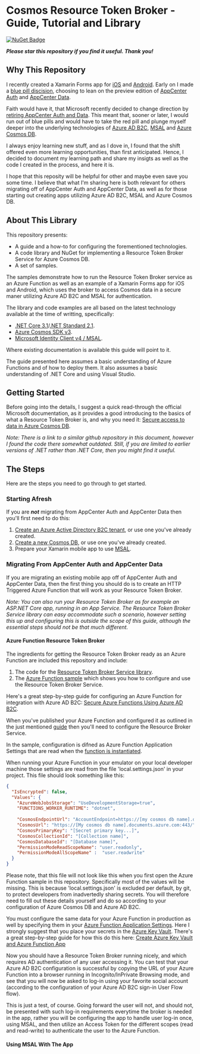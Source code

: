 # Cosmos Resource Token Broker - Guide, Tutorial and Library

[![NuGet Badge](https://buildstats.info/nuget/Plugin.SegmentedControl.Netstandard)](https://www.nuget.org/packages/Plugin.SegmentedControl.Netstandard/)

***Please star this repository if you find it useful. Thank you!***

## Why This Repository

I recently created a Xamarin Forms app for [iOS](https://apps.apple.com/us/app/1iveowl-expenses/id1457905006) and [Android](https://play.google.com/store/apps/details?id=com.x1iveowl.myeasyexpense). Early on I made a [blue pill discision](https://en.wikipedia.org/wiki/Red_pill_and_blue_pill), choosing to lean on the preview edition of [AppCenter Auth](https://docs.microsoft.com/en-us/appcenter/auth/#how-auth-works) and [AppCenter Data](https://docs.microsoft.com/en-us/appcenter/data/).

Faith would have it, that Microsoft recently decided to change direction by [retiring AppCenter Auth and Data](https://devblogs.microsoft.com/appcenter/app-center-mbaas-retirement/). This meant that, sooner or later, I would run out of blue pills and would have to take the red pill and plunge myself deeper into the underlying technologies of [Azure AD B2C](https://docs.microsoft.com/en-us/azure/active-directory-b2c/overview), [MSAL](https://docs.microsoft.com/en-us/azure/active-directory/develop/msal-overview) and [Azure Cosmos DB](https://docs.microsoft.com/en-us/azure/cosmos-db/introduction).

I always enjoy learning new stuff, and as I dove in, I found that the shift offered even more learning opportunities, than first anticipated. Hence, I decided to document my learning path and share my insigts as well as the code I created in the process, and here it is.

I hope that this reposity will be helpful for other and maybe even save you some time. I believe that what I'm sharing here is both relevant for others migrating off of AppCenter Auth and AppCenter Data, as well as for those starting out creating apps utilizing Azure AD B2C, MSAL and Azure Cosmos DB.

## About This Library

This repository presents:

- A guide and a how-to for configuring the forementioned technologies.
- A code library and NuGet for implementing a Resource Token Broker Service for Azure Cosmos DB.
- A set of samples.

The samples demonstrate how to run the Resource Token Broker service as an Azure Function as well as an example of a Xamarin Forms app for iOS and Android, which uses the broker to access Cosmos data in a secure maner utilizing Azure AD B2C and MSAL for authentication.

The library and code examples are all based on the latest technology available at the time of writting, specifically:

- [.NET Core 3.1](https://devblogs.microsoft.com/dotnet/announcing-net-core-3-1/)/[.NET Standard 2.1](https://devblogs.microsoft.com/dotnet/announcing-net-standard-2-1/).
- [Azure Cosmos SDK v3](https://azure.microsoft.com/en-us/blog/new-for-developers-azure-cosmos-db-net-sdk-v3-now-available/).
- [Microsoft Identity Client v4 / MSAL](https://github.com/AzureAD/microsoft-authentication-library-for-dotnet/wiki/msal-net-4). 

Where existing documentation is available this guide will point to it.

The guide presented here assumes a basic understanding of Azure Functions and of how to deploy them. It also assumes a basic understanding of .NET Core and using Visual Studio.

## Getting Started

Before going into the details, I suggest a quick read-through the official Microsoft documentation, as it provides a good introducing to the basics of what a Resource Token Broker is, and why you need it: [Secure access to data in Azure Cosmos DB](https://docs.microsoft.com/en-us/azure/cosmos-db/secure-access-to-data). 

*Note: There is a link to a similar github repository in this document, however I found the code there somewhat outdated. Still, if you are limited to earlier versions of .NET rather than .NET Core, then you might find it useful.*

## The Steps

Here are the steps you need to go through to get started.

### Starting Afresh

If you are ***not*** migrating from AppCenter Auth and AppCenter Data then you'll first need to do this:

1. [Create an Azure Active Directory B2C tenant](https://docs.microsoft.com/en-us/azure/active-directory-b2c/tutorial-create-tenant), or use one you've already created.
2. [Create a new Cosmos DB](https://docs.microsoft.com/bs-latn-ba/azure/cosmos-db/create-cosmosdb-resources-portal), or use one you've already created.
3. Prepare your Xamarin mobile app to use [MSAL](https://github.com/Azure-Samples/active-directory-xamarin-native-v2).


### Migrating From AppCenter Auth and AppCenter Data

If you are migrating an existing mobile app off of AppCenter Auth and AppCenter Data, then the first thing you should do is to create an HTTP Triggered Azure Function that will work as your Resource Token Broker. 

*Note: You can also run your Resource Token Broker as for example an ASP.NET Core app, running in an App Service. The Resource Token Broker Service library can easy accommodate such a scenario, however setting this up and configuring this is outside the scope of this guide, although the essential steps should not be that much different.*


#### Azure Function Resource Token Broker

The ingredients for getting the Resource Token Broker ready as an Azure Function are included this repository and include:

1.  The code for the [Resource Token Broker Service library](https://github.com/1iveowl/CosmosResourceTokenBroker/tree/master/src/main/CosmosResourceTokenBroker).
2.  The [Azure Function sample](https://github.com/1iveowl/CosmosResourceTokenBroker/tree/master/src/sample/broker/AzureFunction.Broker) which shows you how to configure and use the Resource Token Broker Service. 

Here's a great step-by-step guide for configuring an Azure Function for integration with Azure AD B2C: [Secure Azure Functions Using Azure AD B2C](https://medium.com/@ravindraa/secure-azure-functions-using-azure-ad-b2c-986e4ad07c6c). 


When you've published your Azure Function and configured it as outlined in the just mentioned [guide](https://github.com/1iveowl/CosmosResourceTokenBroker/blob/6f043ceb5c436e131f32d76256ab6caa508ec4f5/src/sample/broker/AzureFunction.Broker/CosmosResourceTokenBroker.cs#L23) then you'll need to configure the Resource Broker Service. 

In the sample, configuration is difned as Azure Function Application Settings that are read when the [function is instantiated](https://github.com/1iveowl/CosmosResourceTokenBroker/blob/6f043ceb5c436e131f32d76256ab6caa508ec4f5/src/sample/broker/AzureFunction.Broker/CosmosResourceTokenBroker.cs#L26). 

When running your Azure Function in your emulator on your local developer machine those settings are read from the file 'local.settings.json' in your project. This file should look something like this: 

```json
{
  "IsEncrypted": false,
  "Values": {
    "AzureWebJobsStorage": "UseDevelopmentStorage=true",
    "FUNCTIONS_WORKER_RUNTIME": "dotnet",
    
    "CosmosEndpointUrl": "AccountEndpoint=https://[my cosmos db name].documents.azure.com:443/;AccountKey=[Secret Key...];",
    "CosmosUrl": "https://[My cosmos db name].documents.azure.com:443/",
    "CosmosPrimaryKey": "[Secret primary key...]",
    "CosmosCollectionId": "[Collection name]",
    "CosmosDatabaseId": "[Database name]",
    "PermissionModeReadScopeName": "user.readonly",
    "PermissionModeAllScopeName" :  "user.readwrite"
  }
}
```
Please note, that this file will not look like this when you first open the Azure Function sample in this repository. Specifically most of the values will be missing. This is because 'local.settings.json' is excluded per default, by git, to protect developers from inadvertedly sharing secrets. You will therefore need to fill out these details yourself and do so according to your configuration of Azure Cosmos DB and Azure AD B2C. 

You must configure the same data for your Azure Function in production as well by specifying them in your [Azure Function Application Settings](https://medium.com/awesome-azure/azure-reading-application-settings-in-azure-functions-asp-net-core-1dea56cf67cf). Here I strongly suggest that you place your secrets in the [Azure Key Vault](https://azure.microsoft.com/en-us/services/key-vault/). There's a great step-by-step guide for how this do this here: [Create Azure Key Vault and Azure Function App](https://daniel-krzyczkowski.github.io/Integrate-Key-Vault-Secrets-With-Azure-Functions/)

Now you should have a Resource Token Broker running nicely, and which requires AD authentication of any user accessing it. You can test that your Azure AD B2C configuration is successful by copying the URL of your Azure Function into a browser running in Incognito/InPrivate Browsing mode, and see that you will now be asked to log-in using your favorite social account (according to the configuration of your Azure AD B2C sign-in User Flow flow). 

This is just a test, of course. Going forward the user will not, and should not, be presented with such log-in requirements everytime the broker is needed in the app, rather you will be configuring the app to handle user log-in once, using MSAL, and then utilize an Access Token for the different scopes (read and read-write) to authenticate the user to the Azure Function.

#### Using MSAL With The App
